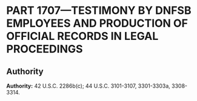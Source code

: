 # PART 1707—TESTIMONY BY DNFSB EMPLOYEES AND PRODUCTION OF OFFICIAL RECORDS IN LEGAL PROCEEDINGS 


## Authority

**Authority:** 42 U.S.C. 2286b(c); 44 U.S.C. 3101-3107, 3301-3303a, 3308-3314. 


